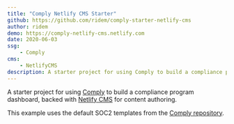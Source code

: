 ```yaml
---
title: "Comply Netlify CMS Starter"
github: https://github.com/ridem/comply-starter-netlify-cms
author: ridem
demo: https://comply-netlify-cms.netlify.com
date: 2020-06-03
ssg:
    - Comply
cms:
    - NetlifyCMS
description: A starter project for using Comply to build a compliance program dashboard.
---
```


A starter project for using [Comply](https://github.com/strongdm/comply) to build a compliance program dashboard, backed with [Netlify CMS](https://www.netlifycms.org) for content authoring.

This example uses the default SOC2 templates from the [Comply repository](https://github.com/strongdm/comply/tree/master/example).